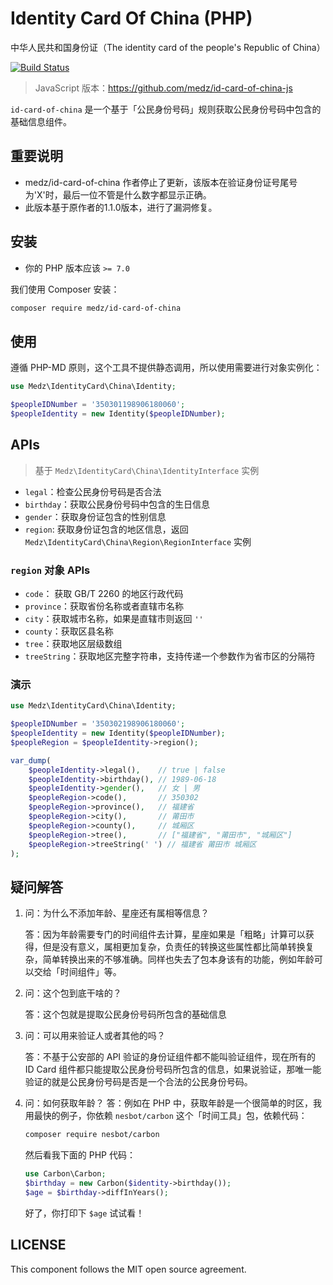 # Identity Card Of China (PHP)

中华人民共和国身份证（The identity card of the people's Republic of China）

[![Build Status](https://travis-ci.com/medz/id-card-of-china.svg?branch=master)](https://travis-ci.com/medz/id-card-of-china)

>  JavaScript 版本：https://github.com/medz/id-card-of-china-js

`id-card-of-china` 是一个基于「公民身份号码」规则获取公民身份号码中包含的基础信息组件。

## 重要说明
- medz/id-card-of-china 作者停止了更新，该版本在验证身份证号尾号为'X'时，最后一位不管是什么数字都显示正确。
- 此版本基于原作者的1.1.0版本，进行了漏洞修复。


## 安装

- 你的 PHP 版本应该 `>= 7.0`

我们使用 Composer 安装：

```bash
composer require medz/id-card-of-china
```

## 使用

遵循 PHP-MD 原则，这个工具不提供静态调用，所以使用需要进行对象实例化：

```php
use Medz\IdentityCard\China\Identity;

$peopleIDNumber = '350301198906180060';
$peopleIdentity = new Identity($peopleIDNumber);
```

## APIs

> 基于 `Medz\IdentityCard\China\IdentityInterface` 实例

- `legal`：检查公民身份号码是否合法
- `birthday`：获取公民身份号码中包含的生日信息
- `gender`：获取身份证包含的性别信息
- `region`: 获取身份证包含的地区信息，返回 `Medz\IdentityCard\China\Region\RegionInterface` 实例

### `region` 对象 APIs

- `code`： 获取 GB/T 2260 的地区行政代码
- `province`：获取省份名称或者直辖市名称
- `city`：获取城市名称，如果是直辖市则返回 `''`
- `county`：获取区县名称
- `tree`：获取地区层级数组
- `treeString`：获取地区完整字符串，支持传递一个参数作为省市区的分隔符

### 演示

```php
use Medz\IdentityCard\China\Identity;

$peopleIDNumber = '350302198906180060';
$peopleIdentity = new Identity($peopleIDNumber);
$peopleRegion = $peopleIdentity->region();

var_dump(
    $peopleIdentity->legal(),    // true | false
    $peopleIdentity->birthday(), // 1989-06-18
    $peopleIdentity->gender(),   // 女 | 男
    $peopleRegion->code(),       // 350302
    $peopleRegion->province(),   // 福建省
    $peopleRegion->city(),       // 莆田市
    $peopleRegion->county(),     // 城厢区
    $peopleRegion->tree(),       // ["福建省", "莆田市", "城厢区"]
    $peopleRegion->treeString(' ') // 福建省 莆田市 城厢区
);
```

## 疑问解答

1. 问：为什么不添加年龄、星座还有属相等信息？

   答：因为年龄需要专门的时间组件去计算，星座如果是「粗略」计算可以获得，但是没有意义，属相更加复杂，负责任的转换这些属性都比简单转换复杂，简单转换出来的不够准确。同样也失去了包本身该有的功能，例如年龄可以交给「时间组件」等。

2. 问：这个包到底干啥的？

   答：这个包就是提取公民身份号码所包含的基础信息

3. 问：可以用来验证人或者其他的吗？

   答：不基于公安部的 API 验证的身份证组件都不能叫验证组件，现在所有的 ID Card 组件都只能提取公民身份号码所包含的信息，如果说验证，那唯一能验证的就是公民身份号码是否是一个合法的公民身份号码。

4. 问：如何获取年龄？
   答：例如在 PHP 中，获取年龄是一个很简单的时区，我用最快的例子，你依赖 `nesbot/carbon` 这个「时间工具」包，依赖代码：
   ```bash
   composer require nesbot/carbon
   ```
   然后看我下面的 PHP 代码：
   ```php
   use Carbon\Carbon;
   $birthday = new Carbon($identity->birthday());
   $age = $birthday->diffInYears();
   ```
   好了，你打印下 `$age` 试试看！

## LICENSE

This component follows the MIT open source agreement.
